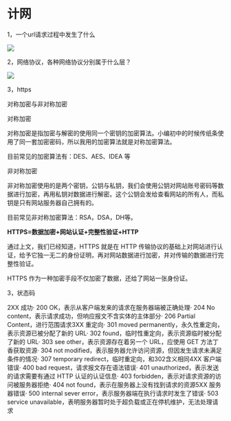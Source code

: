 # 计网

1，一个url请求过程中发生了什么

![](G:\学习笔记\面试笔试\计算机网路\image\2075673-3afda32a13a68c6b.png)

2，网络协议，各种网络协议分别属于什么层？

![](G:\学习笔记\面试笔试\计算机网路\image\20170822224933262.png)

3，https

对称加密与非对称加密

对称加密

对称加密是指加密与解密的使用同一个密钥的加密算法。小编初中的时候传纸条使用了同一套加密密码，所以我用的加密算法就是对称加密算法。

目前常见的加密算法有：DES、AES、IDEA 等

非对称加密

非对称加密使用的是两个密钥，公钥与私钥，我们会使用公钥对网站账号密码等数据进行加密，再用私钥对数据进行解密。这个公钥会发给查看网站的所有人，而私钥是只有网站服务器自己拥有的。

目前常见非对称加密算法：RSA，DSA，DH等。



**HTTPS=数据加密+网站认证+完整性验证+HTTP**

通过上文，我们已经知道，HTTPS 就是在 HTTP 传输协议的基础上对网站进行认证，给予它独一无二的身份证明，再对网站数据进行加密，并对传输的数据进行完整性验证。

HTTPS 作为一种加密手段不仅加密了数据，还给了网站一张身份证。

3，状态码

2XX 成功· 200 OK，表示从客户端发来的请求在服务器端被正确处理· 204 No content，表示请求成功，但响应报文不含实体的主体部分· 206 Partial Content，进行范围请求3XX 重定向· 301 moved permanently，永久性重定向，表示资源已被分配了新的 URL· 302 found，临时性重定向，表示资源临时被分配了新的 URL· 303 see other，表示资源存在着另一个 URL，应使用 GET 方法丁香获取资源· 304 not modified，表示服务器允许访问资源，但因发生请求未满足条件的情况· 307 temporary redirect，临时重定向，和302含义相同4XX 客户端错误· 400 bad request，请求报文存在语法错误· 401 unauthorized，表示发送的请求需要有通过 HTTP 认证的认证信息· 403 forbidden，表示对请求资源的访问被服务器拒绝· 404 not found，表示在服务器上没有找到请求的资源5XX 服务器错误· 500 internal sever error，表示服务器端在执行请求时发生了错误· 503 service unavailable，表明服务器暂时处于超负载或正在停机维护，无法处理请求

